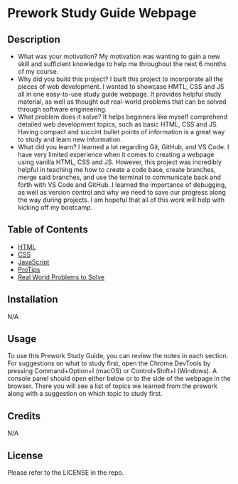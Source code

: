 # Prework Study Guide Webpage

## Description

- What was your motivation? My motivation was wanting to gain a new skill and sufficient knowledge to help me throughout the next 6 months of my course. 
- Why did you build this project? I built this project to incorporate all the pieces of web development. I wanted to showcase HMTL, CSS and JS all in one easy-to-use study guide webpage. It provides helpful study material, as well as thought out real-world problems that can be solved through software engineering.
- What problem does it solve? It helps beginners like myself comprehend detailed web development topics, such as basic HTML, CSS and JS. Having compact and succint bullet points of information is a great way to study and learn new information.
- What did you learn? I learned a lot regarding Git, GitHub, and VS Code. I have very limited experience when it comes to creating a webpage using vanilla HTML, CSS and JS. However, this project was incredibly helpful in teaching me how to create a code base, create branches, merge said branches, and use the terminal to communicate back and forth with VS Code and GitHub. I learned the importance of debugging, as well as version control and why we need to save our progress along the way during projects. I am hopeful that all of this work will help with kicking off my bootcamp.

## Table of Contents

- [HTML](#html)
- [CSS](#css)
- [JavaScript](#js)
- [ProTips](#protips)
- [Real World Problems to Solve](#realworldproblemstosolve)


## Installation

N/A

## Usage

To use this Prework Study Guide, you can review the notes in each section. For suggestions on what to study first, open the Chrome DevTools by pressing Command+Option+I (macOS) or Control+Shift+I (Windows). A console panel should open either below or to the side of the webpage in the browser. There you will see a list of topics we learned from the prework along with a suggestion on which topic to study first.

## Credits

N/A

## License

Please refer to the LICENSE in the repo.